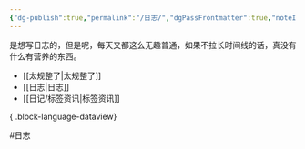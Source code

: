 ```yaml
---
{"dg-publish":true,"permalink":"/日志/","dgPassFrontmatter":true,"noteIcon":""}
---
```



是想写日志的，但是呢，每天又都这么无趣普通，如果不拉长时间线的话，真没有什么有营养的东西。
- [[太规整了\|太规整了]]
- [[日志\|日志]]
- [[日记/标签资讯\|标签资讯]]

{ .block-language-dataview}


#日志